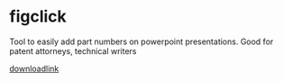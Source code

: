 # figclick
Tool to easily add part numbers on powerpoint presentations. Good for patent attorneys, technical writers

[downloadlink](figclick4.pptm)
